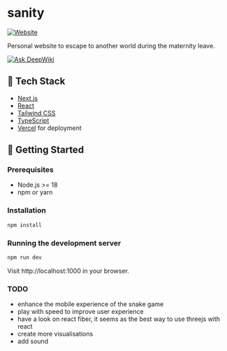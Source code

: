 # sanity
[![Website](https://img.shields.io/badge/Website-https://minka.space-blue?style=flat-square&logo=google-chrome)](https://minka.space)  

Personal website to escape to another world during the maternity leave.

[![Ask DeepWiki](https://deepwiki.com/badge.svg)](https://deepwiki.com/xminkax/sanity)

## 🧪 Tech Stack

- [Next.js](https://nextjs.org/)
- [React](https://reactjs.org/)
- [Tailwind CSS](https://tailwindcss.com/)
- [TypeScript](https://www.typescriptlang.org/) 
- [Vercel](https://vercel.com/) for deployment

## 🚀 Getting Started

### Prerequisites

- Node.js >= 18
- npm or yarn

### Installation

```bash
npm install
```

### Running the development server

```bash
npm run dev
```
Visit http://localhost:1000 in your browser.

### TODO
- enhance the mobile experience of the snake game
- play with speed to improve user experience
- have a look on react fiber, it seems as the best way to use threejs with react
- create more visualisations 
- add sound

